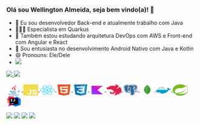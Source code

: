 ### Olá sou Wellington Almeida, seja bem vindo(a)! 👋

- 🔭 Eu sou desenvolvedor Back-end e atualmente trabalho com Java
- 🧑🏻‍💻 Especialista em Quarkus
- 🌱 Também estou estudando arquitetura DevOps com AWS e Front-end com Angular e React
- 💬 Sou entusiasta no desenvolvimento Android Nativo com Java e Kotlin
- 😄 Pronouns: Ele/Dele
- <a href="https://wellalmeida.online" target="_blank"><img src="https://img.shields.io/badge/-Veja%20Meu%20Portfolio-%23000000?style=for-the-badge&logo=portfolio&logoColor=white" target="_blank"></a>

<div align="left">
  <a href="https://github.com/WellAlmeida31">
  <img height="150em" src="https://github-readme-stats.vercel.app/api?username=wellalmeida31&show_icons=true&theme=dark&include_all_commits=true&count_private=true"/>
  <img height="150em" src="https://github-readme-stats.vercel.app/api/top-langs/?username=wellalmeida31&layout=compact&langs_count=7&theme=dark"/>
</div>

  <div style="display: inline_block"><br>
  <img align="center" alt="Java" height="30" width="40" src="https://raw.githubusercontent.com/devicons/devicon/master/icons/java/java-original.svg">
  <img align="center" alt="Js" height="30" width="40" src="https://raw.githubusercontent.com/devicons/devicon/master/icons/javascript/javascript-plain.svg">
  <img align="center" alt="React" height="30" width="40" src="https://raw.githubusercontent.com/devicons/devicon/master/icons/react/react-original.svg">
  <img align="center" alt="HTML" height="30" width="40" src="https://raw.githubusercontent.com/devicons/devicon/master/icons/html5/html5-original.svg">
  <img align="center" alt="CSS" height="30" width="40" src="https://raw.githubusercontent.com/devicons/devicon/master/icons/css3/css3-original.svg">
  <img align="center" alt="Kotlin" height="30" width="40" src="https://raw.githubusercontent.com/devicons/devicon/master/icons/kotlin/kotlin-original.svg">
  <img align="center" alt="NestJs" height="30" width="40" src="https://raw.githubusercontent.com/devicons/devicon/master/icons/nestjs/nestjs-plain.svg">
  <img align="center" alt="posgresql" height="30" width="40" src="https://raw.githubusercontent.com/devicons/devicon/master/icons/postgresql/postgresql-plain.svg">
   <img align="center" alt="MongoDb" height="30" width="40" src="https://raw.githubusercontent.com/devicons/devicon/master/icons/mongodb/mongodb-original.svg">
   <img align="center" alt="docker" height="30" width="40" src="https://raw.githubusercontent.com/devicons/devicon/master/icons/docker/docker-plain.svg">
   <img align="center" alt="spring" height="30" width="40" src="https://raw.githubusercontent.com/devicons/devicon/master/icons/spring/spring-original.svg">
  <img align="center" alt="NestJs" height="30" width="40" src="https://raw.githubusercontent.com/devicons/devicon/master/icons/intellij/intellij-original.svg">
</div>
  <p></p>
  <div> 
  <a href="https://www.instagram.com/wellalmeida31" target="_blank"><img src="https://img.shields.io/badge/-Instagram-%23E4405F?style=for-the-badge&logo=instagram&logoColor=white" target="_blank"></a>
 <a href="https://discord.gg/xDpAn63G" target="_blank"><img src="https://img.shields.io/badge/Discord-7289DA?style=for-the-badge&logo=discord&logoColor=white" target="_blank"></a> 
  <a href = "mailto:wellington31almeida@gmail.com"><img src="https://img.shields.io/badge/-Gmail-%23333?style=for-the-badge&logo=gmail&logoColor=white" target="_blank"></a>
  <a href="https://www.linkedin.com/in/wellington-almeida-devjava/" target="_blank"><img src="https://img.shields.io/badge/-LinkedIn-%230077B5?style=for-the-badge&logo=linkedin&logoColor=white" target="_blank"></a> 
 
</div>
